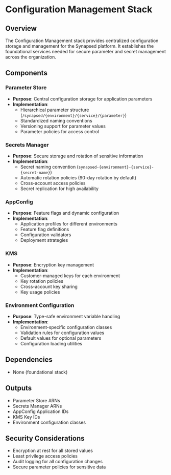 # Configuration Management Stack

## Overview
The Configuration Management stack provides centralized configuration storage and management for the Synapsed platform. It establishes the foundational services needed for secure parameter and secret management across the organization.

## Components

### Parameter Store
- **Purpose**: Central configuration storage for application parameters
- **Implementation**:
  - Hierarchical parameter structure (`/synapsed/{environment}/{service}/{parameter}`)
  - Standardized naming conventions
  - Versioning support for parameter values
  - Parameter policies for access control

### Secrets Manager
- **Purpose**: Secure storage and rotation of sensitive information
- **Implementation**:
  - Secret naming convention (`synapsed-{environment}-{service}-{secret-name}`)
  - Automatic rotation policies (90-day rotation by default)
  - Cross-account access policies
  - Secret replication for high availability

### AppConfig
- **Purpose**: Feature flags and dynamic configuration
- **Implementation**:
  - Application profiles for different environments
  - Feature flag definitions
  - Configuration validators
  - Deployment strategies

### KMS
- **Purpose**: Encryption key management
- **Implementation**:
  - Customer-managed keys for each environment
  - Key rotation policies
  - Cross-account key sharing
  - Key usage policies

### Environment Configuration
- **Purpose**: Type-safe environment variable handling
- **Implementation**:
  - Environment-specific configuration classes
  - Validation rules for configuration values
  - Default values for optional parameters
  - Configuration loading utilities

## Dependencies
- None (foundational stack)

## Outputs
- Parameter Store ARNs
- Secrets Manager ARNs
- AppConfig Application IDs
- KMS Key IDs
- Environment configuration classes

## Security Considerations
- Encryption at rest for all stored values
- Least privilege access policies
- Audit logging for all configuration changes
- Secure parameter policies for sensitive data 